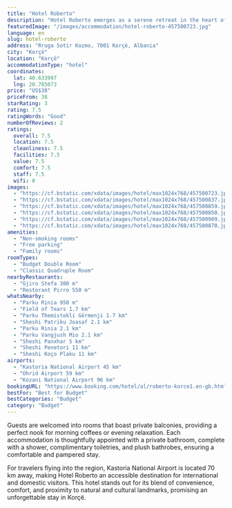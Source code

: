 ```yaml
---
title: "Hotel Roberto"
description: "Hotel Roberto emerges as a serene retreat in the heart of Korçë, offering a tranquil garden setting and the convenience of complimentary private parking for those arriving by car."
featuredImage: "/images/accommodation/hotel-roberto-457500723.jpg"
language: en
slug: hotel-roberto
address: "Rruga Sotir Kozmo, 7001 Korçë, Albania"
city: "Korçë"
location: "Korçë"
accommodationType: "hotel"
coordinates:
  lat: 40.633997
  lng: 20.785073
price: "US$38"
priceFrom: 38
starRating: 3
rating: 7.5
ratingWords: "Good"
numberOfReviews: 2
ratings:
  overall: 7.5
  location: 7.5
  cleanliness: 7.5
  facilities: 7.5
  value: 7.5
  comfort: 7.5
  staff: 7.5
  wifi: 0
images:
  - "https://cf.bstatic.com/xdata/images/hotel/max1024x768/457500723.jpg?k=2bc58763f47a84b125d7d4decd02f1717225b92ea23860379358e6c8388aa9f9&o=&hp=1"
  - "https://cf.bstatic.com/xdata/images/hotel/max1024x768/457500837.jpg?k=f5a1ff16454e1a5f07efed1579f514f64cae879bcf9b71284737f08f6776c774&o=&hp=1"
  - "https://cf.bstatic.com/xdata/images/hotel/max1024x768/457500859.jpg?k=9b98d150fefe5138279624314d38aacbf4d996cda36c0b438d62ac70e20bc1fa&o=&hp=1"
  - "https://cf.bstatic.com/xdata/images/hotel/max1024x768/457500850.jpg?k=82a4cdd164cb14c8a98d47d6ae9c1db3da95d5a2cef9375c76e6017543c09a31&o=&hp=1"
  - "https://cf.bstatic.com/xdata/images/hotel/max1024x768/457500909.jpg?k=b7cfc595076e0b9675d06a624cdd6ccd6f049ee701d006de70b9df69e3d8e25e&o=&hp=1"
  - "https://cf.bstatic.com/xdata/images/hotel/max1024x768/457500870.jpg?k=d63cfb82b82ab2b1b200019b6e1918cb74394d91d300b1df0a61a01674619be8&o=&hp=1"
amenities:
  - "Non-smoking rooms"
  - "Free parking"
  - "Family rooms"
roomTypes:
  - "Budget Double Room"
  - "Classic Quadruple Room"
nearbyRestaurants:
  - "Gjiro Stefa 300 m"
  - "Restorant Pirro 550 m"
whatsNearby:
  - "Parku Rinia 950 m"
  - "Field of Tears 1.7 km"
  - "Parku Themistokli Gërmenji 1.7 km"
  - "Sheshi Patriku Joasaf 2.1 km"
  - "Parku Rinia 2.1 km"
  - "Parku Vangjush Mio 2.1 km"
  - "Sheshi Panxhar 5 km"
  - "Sheshi Penetori 11 km"
  - "Sheshi Koço Plaku 11 km"
airports:
  - "Kastoria National Airport 45 km"
  - "Ohrid Airport 59 km"
  - "Kozani National Airport 96 km"
bookingURL: "https://www.booking.com/hotel/al/roberto-korce1.en-gb.html?aid=8035640"
bestFor: "Best for Budget"
bestCategories: "Budget"
category: "Budget"
---
```


Guests are welcomed into rooms that boast private balconies, providing a perfect nook for morning coffees or evening relaxation. Each accommodation is thoughtfully appointed with a private bathroom, complete with a shower, complimentary toiletries, and plush bathrobes, ensuring a comfortable and pampered stay.

For travelers flying into the region, Kastoria National Airport is located 70 km away, making Hotel Roberto an accessible destination for international and domestic visitors. This hotel stands out for its blend of convenience, comfort, and proximity to natural and cultural landmarks, promising an unforgettable stay in Korçë.